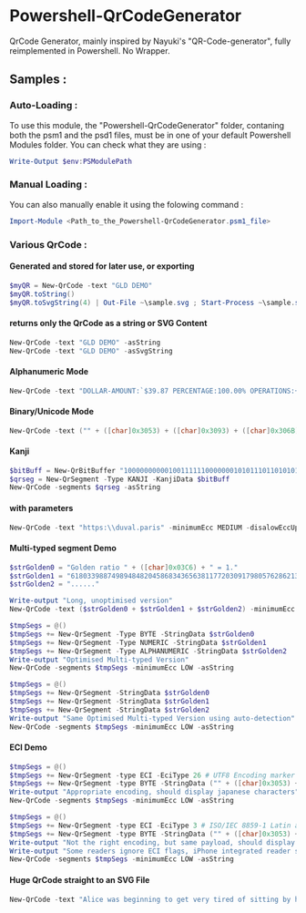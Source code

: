 # Powershell-QrCodeGenerator
QrCode Generator, mainly inspired by Nayuki's "QR-Code-generator", fully reimplemented in Powershell. No Wrapper.

## Samples :

### Auto-Loading :

To use this module, the "Powershell-QrCodeGenerator" folder, contaning both the psm1
and the psd1 files, must be in one of your default Powershell Modules folder.
You can check what they are using :

```powershell
Write-Output $env:PSModulePath
```

### Manual Loading :

You can also manually enable it using the folowing command :

```powershell
Import-Module <Path_to_the_Powershell-QrCodeGenerator.psm1_file>
```

### Various QrCode :

#### Generated and stored for later use, or exporting
```powershell
$myQR = New-QrCode -text "GLD DEMO"
$myQR.toString()
$myQR.toSvgString(4) | Out-File ~\sample.svg ; Start-Process ~\sample.svg
```

#### returns only the QrCode as a string or SVG Content
```powershell
New-QrCode -text "GLD DEMO" -asString
New-QrCode -text "GLD DEMO" -asSvgString
```

#### Alphanumeric Mode
```powershell
New-QrCode -text "DOLLAR-AMOUNT:`$39.87 PERCENTAGE:100.00% OPERATIONS:+-*/" -asString
```

#### Binary/Unicode Mode
```powershell
New-QrCode -text ("" + ([char]0x3053) + ([char]0x3093) + ([char]0x306B) + ([char]0x3061) + ([char]0x0077) + ([char]0x0061) + ([char]0x3001) + ([char]0x4E16) + ([char]0x754C) + ([char]0xFF01) + ([char]0x0020) + ([char]0x03B1) + ([char]0x03B2) + ([char]0x03B3) + ([char]0x03B4)) -asString
```

#### Kanji
```powershell
$bitBuff = New-QrBitBuffer "1000000000010011111100000001010111011010101011010111"
$qrseg = New-QrSegment -Type KANJI -KanjiData $bitBuff
New-QrCode -segments $qrseg -asString
```

#### with parameters
```powershell
New-QrCode -text "https:\\duval.paris" -minimumEcc MEDIUM -disalowEccUpgrade -asString
```

#### Multi-typed segment Demo
```powershell
$strGolden0 = "Golden ratio " + ([char]0x03C6) + " = 1."
$strGolden1 = "6180339887498948482045868343656381177203091798057628621354486227052604628189024497072072041893911374"
$strGolden2 = "......"

Write-output "Long, unoptimised version"
New-QrCode -text ($strGolden0 + $strGolden1 + $strGolden2) -minimumEcc LOW -asString

$tmpSegs = @()
$tmpSegs += New-QrSegment -Type BYTE -StringData $strGolden0
$tmpSegs += New-QrSegment -Type NUMERIC -StringData $strGolden1
$tmpSegs += New-QrSegment -Type ALPHANUMERIC -StringData $strGolden2
Write-output "Optimised Multi-typed Version"
New-QrCode -segments $tmpSegs -minimumEcc LOW -asString

$tmpSegs = @()
$tmpSegs += New-QrSegment -StringData $strGolden0
$tmpSegs += New-QrSegment -StringData $strGolden1
$tmpSegs += New-QrSegment -StringData $strGolden2
Write-output "Same Optimised Multi-typed Version using auto-detection"
New-QrCode -segments $tmpSegs -minimumEcc LOW -asString
```

#### ECI Demo
```powershell
$tmpSegs = @()
$tmpSegs += New-QrSegment -type ECI -EciType 26 # UTF8 Encoding marker
$tmpSegs += New-QrSegment -type BYTE -StringData ("" + ([char]0x3053) + ([char]0x3093) + ([char]0x306B) + ([char]0x3061))
Write-output "Appropriate encoding, should display japanese characters"
New-QrCode -segments $tmpSegs -minimumEcc LOW -asString

$tmpSegs = @()
$tmpSegs += New-QrSegment -type ECI -EciType 3 # ISO/IEC 8859-1 Latin alphabet No. 1
$tmpSegs += New-QrSegment -type BYTE -StringData ("" + ([char]0x3053) + ([char]0x3093) + ([char]0x306B) + ([char]0x3061))
Write-output "Not the right encoding, but same payload, should display garbled characters"
Write-output "Some readers ignore ECI flags, iPhone integrated reader seems to abide them"
New-QrCode -segments $tmpSegs -minimumEcc LOW -asString
```

#### Huge QrCode straight to an SVG File
```powershell
New-QrCode -text "Alice was beginning to get very tired of sitting by her sister on the bank, and of having nothing to do: once or twice she had peeped into the book her sister was reading, but it had no pictures or conversations in it, 'and what is the use of a book,' thought Alice 'without pictures or conversations?' So she was considering in her own mind (as well as she could, for the hot day made her feel very sleepy and stupid), whether the pleasure of making a daisy-chain would be worth the trouble of getting up and picking the daisies, when suddenly a White Rabbit with pink eyes ran close by her." -minimumEcc HIGH -asSvgString | Out-File ~\sample.svg ; Start-Process ~\sample.svg
```
